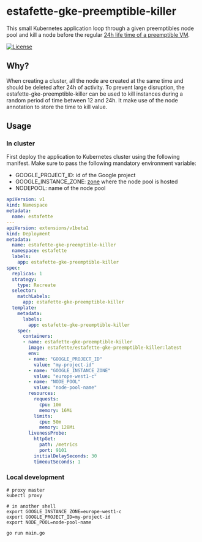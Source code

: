 # estafette-gke-preemptible-killer

This small Kubernetes application loop through a given preemptibles node pool and kill a node before the regular [24h
life time of a preemptible VM](https://cloud.google.com/compute/docs/instances/preemptible#limitations).

[![License](https://img.shields.io/github/license/estafette/estafette-gke-preemptible-killer.svg)](https://github.com/estafette/estafette-gke-preemptible-killer/blob/master/LICENSE)


## Why?

When creating a cluster, all the node are created at the same time and should be deleted after 24h of activity. To
prevent large disruption, the estafette-gke-preemptible-killer can be used to kill instances during a random period
of time between 12 and 24h. It make use of the node annotation to store the time to kill value.


## Usage

### In cluster

First deploy the application to Kubernetes cluster using the following manifest. Make sure to pass the following
mandatory environment variable:

- GOOGLE_PROJECT_ID: id of the Google project
- GOOGLE_INSTANCE_ZONE: [zone](https://cloud.google.com/compute/docs/regions-zones/regions-zones#available) where the node pool is hosted
- NODEPOOL: name of the node pool


```yaml
apiVersion: v1
kind: Namespace
metadata:
  name: estafette
---
apiVersion: extensions/v1beta1
kind: Deployment
metadata:
  name: estafette-gke-preemptible-killer
  namespace: estafette
  labels:
    app: estafette-gke-preemptible-killer
spec:
  replicas: 1
  strategy:
    type: Recreate
  selector:
    matchLabels:
      app: estafette-gke-preemptible-killer
  template:
    metadata:
      labels:
        app: estafette-gke-preemptible-killer
    spec:
      containers:
      - name: estafette-gke-preemptible-killer
        image: estafette/estafette-gke-preemptible-killer:latest
        env:
        - name: "GOOGLE_PROJECT_ID"
          value: "my-project-id"
        - name: "GOOGLE_INSTANCE_ZONE"
          value: "europe-west1-c"
        - name: "NODE_POOL"
          value: "node-pool-name"
        resources:
          requests:
            cpu: 10m
            memory: 16Mi
          limits:
            cpu: 50m
            memory: 128Mi
        livenessProbe:
          httpGet:
            path: /metrics
            port: 9101
          initialDelaySeconds: 30
          timeoutSeconds: 1
```


### Local development

```
# proxy master
kubectl proxy

# in another shell
export GOOGLE_INSTANCE_ZONE=europe-west1-c
export GOOGLE_PROJECT_ID=my-project-id
export NODE_POOL=node-pool-name

go run main.go
```
